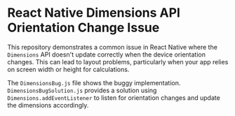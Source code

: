 # React Native Dimensions API Orientation Change Issue

This repository demonstrates a common issue in React Native where the `Dimensions` API doesn't update correctly when the device orientation changes. This can lead to layout problems, particularly when your app relies on screen width or height for calculations.

The `DimensionsBug.js` file shows the buggy implementation. `DimensionsBugSolution.js` provides a solution using `Dimensions.addEventListener` to listen for orientation changes and update the dimensions accordingly.